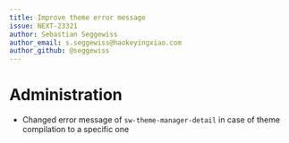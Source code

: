 ```yaml
---
title: Improve theme error message
issue: NEXT-23321
author: Sebastian Seggewiss
author_email: s.seggewiss@haokeyingxiao.com
author_github: @seggewiss
---
```

# Administration
* Changed error message of `sw-theme-manager-detail` in case of theme compilation to a specific one

